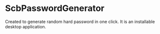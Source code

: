 # ScbPasswordGenerator
Created to generate random hard password in one click.
It is an installable desktop application. 
